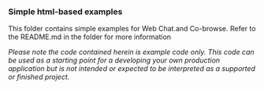### Simple html-based examples

This folder contains simple examples for Web Chat.and Co-browse. Refer to the README.md in the 
folder for more information 

<i>Please note the code contained herein is example code only. This code can be used as a starting 
point for a developing your own production application but is not intended or expected to be 
interpreted as a supported or finished project.</i>


